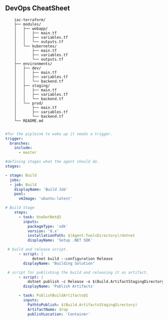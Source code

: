 ## DevOps CheatSheet

        iac-terraform/
        ├── modules/
        │   ├── webapp/
        │   │   ├── main.tf
        │   │   ├── variables.tf
        │   │   └── outputs.tf
        │   └── kubernetes/
        │       ├── main.tf
        │       ├── variables.tf
        │       └── outputs.tf
        ├── environments/
        │   ├── dev/
        │   │   ├── main.tf
        │   │   ├── variables.tf
        │   │   └── backend.tf
        │   ├── staging/
        │   │   ├── main.tf
        │   │   ├── variables.tf
        │   │   └── backend.tf
        │   └── prod/
        │       ├── main.tf
        │       ├── variables.tf
        │       └── backend.tf
        └── README.md
````yaml

#for the pipleine to wake up it needs a trigger.
trigger:
  branches:
    include:
      - master

#defining stages what the agent should do.
stages:

- stage: Build
  jobs:
  - job: Build
    displayName: 'Build Job'
    pool:
      vmImage: 'ubuntu-latest'

# Build Stage
    steps:
      - task: UseDotNet@2
        inputs:
          packageType: 'sdk'
          version: '8.x'
          installationPath: $(Agent.ToolsDirectory)/dotnet
          displayName: 'Setup .NET SDK'

 # build and release script.
      - script: |
            dotnet build --configuration Release
        displayName: "Building Solution"

 # script for publishing the build and releasing it as artifact.
      - script: |
          dotnet publish -c Release -o $(Build.ArtifactStagingDirectory)
        displayName: 'Publish Artifacts'

      - task: PublishBuildArtifacts@1
        inputs:
          PathtoPublish: $(Build.ArtifactsStagingDirectory)
          ArtifactName: drop
          publishLocation: 'Container'
